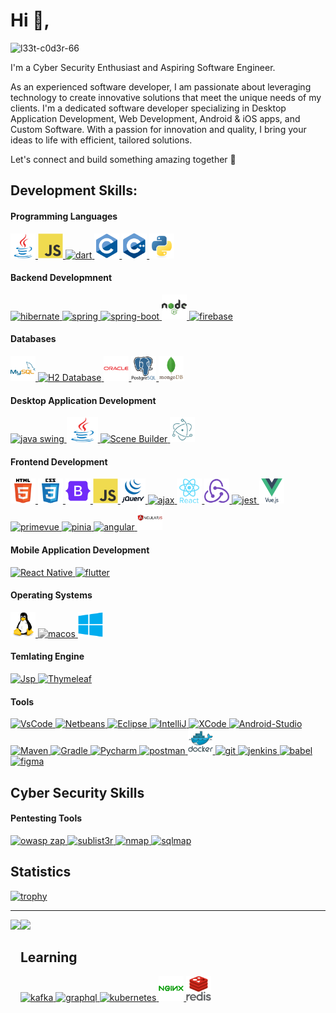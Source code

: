 <div>
  <h1>
    Hi 👋,
  </h1>
  <p align="left"> 
    <img src="https://komarev.com/ghpvc/?username=l33t-c0d3r-66&label=Profile%20views&color=0e75b6&style=flat" alt="l33t-c0d3r-66" /> 
  </p>
</div>


<p>
I'm a Cyber Security Enthusiast and Aspiring Software Engineer. 
  
  As an experienced software developer, I am passionate about leveraging technology to create innovative solutions that meet the unique needs of my clients. I'm a dedicated software developer specializing in Desktop Application Development, Web Development, Android & iOS apps, and Custom Software. With a passion for innovation and quality, I bring your ideas to life with efficient, tailored solutions. 

  Let's connect and build something amazing together 🙂
</p>

<h2 align="left">Development Skills:</h2>

<h4 align="left">Programming Languages</h3>
<p align="left">
   <a href="https://www.java.com" target="_blank" rel="noreferrer">
        <img src="https://raw.githubusercontent.com/devicons/devicon/master/icons/java/java-original.svg" alt="java" width="40" height="40"/>
    </a>
    <a href="https://developer.mozilla.org/en-US/docs/Web/JavaScript" target="_blank" rel="noreferrer">
        <img src="https://raw.githubusercontent.com/devicons/devicon/master/icons/javascript/javascript-original.svg" alt="javascript" width="40" height="40"/>
    </a>
    <a href="https://dart.dev" target="_blank" rel="noreferrer">
        <img src="https://www.vectorlogo.zone/logos/dartlang/dartlang-icon.svg" alt="dart" width="40" height="40"/>
    </a>
    <a href="https://www.cprogramming.com/" target="_blank" rel="noreferrer">
      <img src="https://raw.githubusercontent.com/devicons/devicon/master/icons/c/c-original.svg" alt="c" width="40" height="40"/>
    </a>
    <a href="https://isocpp.org/" target="_blank" rel="noreferrer">
        <img src="https://raw.githubusercontent.com/devicons/devicon/master/icons/cplusplus/cplusplus-original.svg" alt="cplusplus" width="40" height="40"/>
    </a>
    <a href="https://www.python.org" target="_blank" rel="noreferrer">
        <img src="https://raw.githubusercontent.com/devicons/devicon/master/icons/python/python-original.svg" alt="python" width="40" height="40"/>
    </a>
</p>

<h4>Backend Developmnent</h4>
<p align="left">
   <a href="https://hibernate.org/" target="_blank" rel="noreferrer">
      <img src="https://www.vectorlogo.zone/logos/hibernate/hibernate-icon.svg" alt="hibernate" width="40" height="40"/>
    </a>
    <a href="https://spring.io/" target="_blank" rel="noreferrer">
      <img src="https://www.vectorlogo.zone/logos/springio/springio-icon.svg" alt="spring" width="40" height="40"/>
    </a>
    <a href="https://spring.io/projects/spring-boot" target="_blank" rel="noreferrer">
      <img src="https://www.vectorlogo.zone/logos/springio/springio-ar21.svg" alt="spring-boot" width="50" height="40"/>
    </a>
    <a href="https://nodejs.org" target="_blank" rel="noreferrer">
      <img src="https://raw.githubusercontent.com/devicons/devicon/master/icons/nodejs/nodejs-original-wordmark.svg" alt="nodejs" width="40" height="40"/>
    </a>
    <a href="https://firebase.google.com/" target="_blank" rel="noreferrer">
        <img src="https://www.vectorlogo.zone/logos/firebase/firebase-icon.svg" alt="firebase" width="40" height="40"/>
    </a>
  
</p>

<h4>Databases</h4>
<p align="left">
  <a href="https://www.mysql.com/" target="_blank" rel="noreferrer">
    <img src="https://raw.githubusercontent.com/devicons/devicon/master/icons/mysql/mysql-original-wordmark.svg" alt="mysql" width="40" height="40"/>
  </a>
  <a href="https://www.h2database.com/html/tutorial.html" target="_blank" rel="noreferrer">
    <img src="https://www.javatips.net/static/images/h2.png" alt="H2 Database" width="40" height="40"/>
  </a>
  <a href="https://www.oracle.com/" target="_blank" rel="noreferrer">
    <img src="https://raw.githubusercontent.com/devicons/devicon/master/icons/oracle/oracle-original.svg" alt="oracle" width="40" height="40"/>
  </a>
  <a href="https://www.postgresql.org" target="_blank" rel="noreferrer">
    <img src="https://raw.githubusercontent.com/devicons/devicon/master/icons/postgresql/postgresql-original-wordmark.svg" alt="postgresql" width="40" height="40"/>
  </a>
  <a href="https://www.mongodb.com/" target="_blank" rel="noreferrer">
    <img src="https://raw.githubusercontent.com/devicons/devicon/master/icons/mongodb/mongodb-original-wordmark.svg" alt="mongodb" width="40" height="40"/>
  </a>

</p>

<h4>Desktop Application Development</h4>
<p align="left">
  <a href="https://www.oracle.com/java/technologies/javase-jdk11-downloads.html" target="_blank" rel="noreferrer">
    <img src="https://www.qfs.de/fileadmin/Webdata/logos-icons/java-swing-schriftzug.png" alt="java swing" width="50" height="40"/>
  </a>
  <a href="https://gluonhq.com/products/javafx/" target="_blank" rel="noreferrer">
    <img src="https://raw.githubusercontent.com/devicons/devicon/master/icons/java/java-original.svg"" alt="java-fx" width="50" height="40"/>
  </a>
  <a href="https://gluonhq.com/products/scene-builder/" target="_blank" rel="noreferrer">
    <img src="https://i0.wp.com/gluonhq.com/wp-content/uploads/2015/02/Gluon_Reverse_Blue2.png" alt="Scene Builder" width="70" height="40"/>
  </a>
  <a href="https://www.electronjs.org" target="_blank" rel="noreferrer">
    <img src="https://raw.githubusercontent.com/devicons/devicon/master/icons/electron/electron-original.svg" alt="electron" width="40" height="40"/>
  </a>
</p>

<h4>Frontend Development</h4>
<p align="left">
    <a href="https://www.w3.org/html/" target="_blank" rel="noreferrer">
        <img src="https://raw.githubusercontent.com/devicons/devicon/master/icons/html5/html5-original-wordmark.svg" alt="html5" width="40" height="40"/>
    </a>
    <a href="https://www.w3schools.com/css/" target="_blank" rel="noreferrer">
        <img src="https://raw.githubusercontent.com/devicons/devicon/master/icons/css3/css3-original-wordmark.svg" alt="css3" width="40" height="40"/>
    </a>
    <a href="https://getbootstrap.com" target="_blank" rel="noreferrer">
      <img src="https://raw.githubusercontent.com/devicons/devicon/master/icons/bootstrap/bootstrap-plain.svg" alt="bootstrap" width="40" height="40"/>
    </a>
    <a href="https://developer.mozilla.org/en-US/docs/Web/JavaScript" target="_blank" rel="noreferrer">
        <img src="https://raw.githubusercontent.com/devicons/devicon/master/icons/javascript/javascript-original.svg" alt="javascript" width="40" height="40"/>
    </a>
    <a href="https://jquery.com" target="_blank" rel="noreferrer">
        <img src="https://raw.githubusercontent.com/devicons/devicon/master/icons/jquery/jquery-original-wordmark.svg" alt="jquery" width="40" height="40"/>
    </a>
    <a href="https://developer.mozilla.org/en-US/docs/Web/Guide/AJAX" target="_blank" rel="noreferrer">
        <img src="https://www.pngkit.com/png/detail/378-3783642_using-ajax-technology-in-web-applications-proves-to.png" alt="ajax" width="40" height="40"/>
    </a>
    <a href="https://reactjs.org/" target="_blank" rel="noreferrer">
        <img src="https://raw.githubusercontent.com/devicons/devicon/master/icons/react/react-original-wordmark.svg" alt="react" width="40" height="40"/>
    </a>
    <a href="https://redux.js.org" target="_blank" rel="noreferrer">
        <img src="https://raw.githubusercontent.com/devicons/devicon/master/icons/redux/redux-original.svg" alt="redux" width="40" height="40"/>
    </a>
    <a href="https://jestjs.io" target="_blank" rel="noreferrer">
        <img src="https://www.vectorlogo.zone/logos/jestjsio/jestjsio-icon.svg" alt="jest" width="40" height="40"/>
    </a>
    <a href="https://vuejs.org/" target="_blank" rel="noreferrer">
        <img src="https://raw.githubusercontent.com/devicons/devicon/master/icons/vuejs/vuejs-original-wordmark.svg" alt="vuejs" width="40" height="40"/>
    </a>
    <a href="https://www.primefaces.org/primevue/" target="_blank" rel="noreferrer">
      <img src="https://primevue.org/favicon.ico" alt="primevue" width="40" height="40"/>
    </a>
    <a href="https://pinia.vuejs.org/" target="_blank" rel="noreferrer">
      <img src="https://pinia.vuejs.org/logo.svg" alt="pinia" width="40" height="40"/>
    </a>
      <a href="https://angular.io" target="_blank" rel="noreferrer">
        <img src="https://angular.io/assets/images/logos/angular/angular.svg" alt="angular" width="40" height="40"/>
    </a>
    <a href="https://angular.io" target="_blank" rel="noreferrer">
        <img src="https://raw.githubusercontent.com/devicons/devicon/master/icons/angularjs/angularjs-original-wordmark.svg" alt="angularjs" width="40" height="40"/>
    </a>
</p>

<h4>Mobile Application Development</h4>
<p align="left">
  <a href="https://reactnative.dev/docs/getting-started" target="_blank" rel="noreferrer">
    <img src="https://reactnative.dev/img/header_logo.svg" alt="React Native" width="40" height="40"/>
  </a>
  <a href="https://flutter.dev" target="_blank" rel="noreferrer">
    <img src="https://www.vectorlogo.zone/logos/flutterio/flutterio-icon.svg" alt="flutter" width="40" height="40"/>
  </a>
</p>

<h4>Operating Systems</h4>
<p align="left">
  <a href="https://www.linux.org/" target="_blank" rel="noreferrer">
    <img src="https://raw.githubusercontent.com/devicons/devicon/master/icons/linux/linux-original.svg" alt="linux" width="40" height="40"/>
  </a>
  <a href="https://www.apple.com/macos/" target="_blank" rel="noreferrer">
    <img src="https://upload.wikimedia.org/wikipedia/commons/f/fa/Apple_logo_black.svg" alt="macos" width="40" height="40" style="filter: grayscale(1);"/>
  </a>
  <a href="https://www.microsoft.com/en-us/windows" target="_blank" rel="noreferrer">
    <img src="https://raw.githubusercontent.com/devicons/devicon/master/icons/windows8/windows8-original.svg" alt="windows" width="40" height="40"/>
  </a>
</p>


<h4>Temlating Engine</h4>
<p align="left">
  <a href="https://docs.oracle.com/javaee/5/tutorial/doc/bnajo.html" target="_blank" rel="noreferrer">
    <img src="https://cdn-icons-png.flaticon.com/512/5105/5105742.png" alt="Jsp" width="40" height="40"/>
  </a>
   <a href="https://www.thymeleaf.org/documentation.html" target="_blank" rel="noreferrer">
    <img src="https://www.thymeleaf.org/images/thymeleaf.png" alt="Thymeleaf" width="40" height="40"/>
  </a>
</p>

<h4>Tools</h4>
<p align="left">
  <a href="https://code.visualstudio.com/" target="_blank" rel="noreferrer">
    <img src="https://mobilemancerblog.blob.core.windows.net/blog/2020/08/vs-code-logo-transp.png" alt="VsCode" width="40" height="40"/>
  </a>
  <a href="https://netbeans.apache.org/" target="_blank" rel="noreferrer">
    <img src="https://netbeans.apache.org/_/images/apache-netbeans.svg" alt="Netbeans" width="40" height="40"/>
  </a>
  <a href="https://www.eclipse.org/downloads/" target="_blank" rel="noreferrer">
    <img src="https://www.eclipse.org/downloads/assets/public/images/logo-eclipse.png" alt="Eclipse" width="40" height="40"/>
  </a>
  <a href="https://www.jetbrains.com/idea/" target="_blank" rel="noreferrer">
    <img src="https://static-00.iconduck.com/assets.00/intellij-idea-icon-2048x2026-pt4psh5t.png" alt="IntelliJ" width="40" height="40"/>
  </a>
  <a href="https://developer.apple.com/documentation/xcode" target="_blank" rel="noreferrer">
    <img src="https://cdn.jim-nielsen.com/macos/1024/xcode-2020-11-11.png" alt="XCode" width="40" height="40"/>
  </a>
  <a href="https://developer.android.com/studio" target="_blank" rel="noreferrer">
    <img src="https://branditechture.agency/brand-logos/wp-content/uploads/2022/10/Android-Studio-1024x768.png" alt="Android-Studio" width="40" height="40"/>
  </a>
  <a href="https://maven.apache.org/" target="_blank" rel="noreferrer">
    <img src="https://noviello.it/content/images/size/w2000/2020/02/maven-1.jpg" alt="Maven" width="50" height="40"/>
  </a>
  <a href="https://gradle.org/" target="_blank" rel="noreferrer">
    <img src="https://www.jrebel.com/sites/rebel/files/image/2020-11/image-blog-what-is-gradle.jpg" alt="Gradle" width="40" height="40"/>
  </a>
  <a href="https://www.jetbrains.com/pycharm/" target="_blank" rel="noreferrer">
    <img src="https://e7.pngegg.com/pngimages/211/917/png-clipart-pycharm-integrated-development-environment-jetbrains-intellij-idea-python-others-miscellaneous-angle.png" alt="Pycharm" width="40" height="40"/>
  </a>
  <a href="https://postman.com" target="_blank" rel="noreferrer">
      <img src="https://www.vectorlogo.zone/logos/getpostman/getpostman-icon.svg" alt="postman" width="40" height="40"/>
  </a>
  <a href="https://www.docker.com/" target="_blank" rel="noreferrer">
    <img src="https://raw.githubusercontent.com/devicons/devicon/master/icons/docker/docker-original-wordmark.svg" alt="docker" width="40" height="40"/>
  </a>
  <a href="https://git-scm.com/" target="_blank" rel="noreferrer">
    <img src="https://www.vectorlogo.zone/logos/git-scm/git-scm-icon.svg" alt="git" width="40" height="40"/>
  </a>
   <a href="https://www.jenkins.io" target="_blank" rel="noreferrer">
      <img src="https://www.vectorlogo.zone/logos/jenkins/jenkins-icon.svg" alt="jenkins" width="40" height="40"/>
  </a>
  <a href="https://babeljs.io/" target="_blank" rel="noreferrer">
    <img src="https://www.vectorlogo.zone/logos/babeljs/babeljs-icon.svg" alt="babel" width="40" height="40"/>
  </a>
  <a href="https://www.figma.com/" target="_blank" rel="noreferrer">
    <img src="https://www.vectorlogo.zone/logos/figma/figma-icon.svg" alt="figma" width="40" height="40"/>
  </a>
</p>

<h2>Cyber Security Skills</h2>
<h4>Pentesting Tools</h4>
<p>
  <a href="https://www.zaproxy.org/" target="_blank" rel="noreferrer">
    <img src="https://logos.bugcrowdusercontent.com/logos/2376/fdfa/651b17be/051e0245d787d1f71246d515e88a8564_zap256x256-oversize.png" alt="owasp zap" width="40" height="40"/>
  </a>
  <a href="https://github.com/aboul3la/Sublist3r" target="_blank" rel="noreferrer">
    <img src="https://bughacking.com/wp-content/uploads/2021/04/Sublist3r-tutorial-768x432.png" alt="sublist3r" width="40" height="40"/>
  </a>
  <a href="https://nmap.org/" target="_blank" rel="noreferrer">
    <img src="https://nmap.org/images/sitelogo.png" alt="nmap" width="50" height="40"/>
  </a>
  <a href="http://sqlmap.org/" target="_blank" rel="noreferrer">
    <img src="https://sqlmap.org/images/screenshot.png" alt="sqlmap" width="50" height="40"/>
  </a>




</p>

  
<h2>Statistics</h2>

[![trophy](https://github-profile-trophy.vercel.app/?username=l33t-c0d3r-66&theme=onedark)](https://github.com/l33t-c0d3r-66/github-profile-trophy)


---

<div>
  <img height="170" align="left" src="https://github-readme-stats.vercel.app/api?username=l33t-c0d3r-66&count_private=true&include_all_commits=true" />
  <img src="https://github-readme-stats.vercel.app/api/top-langs/?username=l33t-c0d3r-66&layout=compact" />
  
</div>

<h2>Learning</h2>
<p align="left">
  <a href="https://kafka.apache.org/" target="_blank" rel="noreferrer">
    <img src="https://www.vectorlogo.zone/logos/apache_kafka/apache_kafka-icon.svg" alt="kafka" width="40" height="40"/>
  </a>
  <a href="https://graphql.org" target="_blank" rel="noreferrer">
    <img src="https://www.vectorlogo.zone/logos/graphql/graphql-icon.svg" alt="graphql" width="40" height="40"/>
  </a>
  <a href="https://kubernetes.io" target="_blank" rel="noreferrer">
    <img src="https://www.vectorlogo.zone/logos/kubernetes/kubernetes-icon.svg" alt="kubernetes" width="40" height="40"/>
  </a>
  <a href="https://www.nginx.com" target="_blank" rel="noreferrer">
    <img src="https://raw.githubusercontent.com/devicons/devicon/master/icons/nginx/nginx-original.svg" alt="nginx" width="40" height="40"/>
  </a>
  <a href="https://redis.io" target="_blank" rel="noreferrer">
    <img src="https://raw.githubusercontent.com/devicons/devicon/master/icons/redis/redis-original-wordmark.svg" alt="redis" width="40" height="40"/>
  </a>
</p>


<!--
**l33t-c0d3r-66/l33t-c0d3r-66** is a ✨ _special_ ✨ repository because its `README.md` (this file) appears on your GitHub profile.

Here are some ideas to get you started:

- 🔭 I’m currently working on ...
- 🌱 I’m currently learning ...
- 👯 I’m looking to collaborate on ...
- 🤔 I’m looking for help with ...
- 💬 Ask me about ...
- 📫 How to reach me: ...
- 😄 Pronouns: ...
- ⚡ Fun fact: ...
-->
